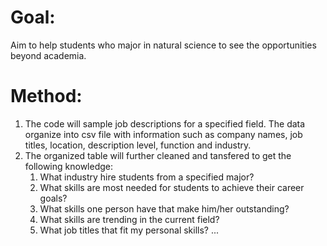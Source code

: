 # Goal:
Aim to help students who major in natural science to see the opportunities beyond academia. 

# Method:
1. The code will sample job descriptions for a specified field. The data organize into csv file with information such as company names, job titles, location, description level, function and industry. 
2. The organized table will further cleaned and tansfered to get the following knowledge:
    1. What industry hire students from a specified major?
    2. What skills are most needed for students to achieve their career goals?
    3. What skills one person have that make him/her outstanding?
    4. What skills are trending in the current field?
    5. What job titles that fit my personal skills?
    ...